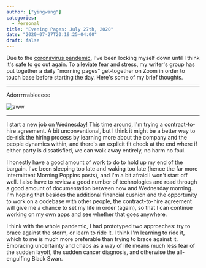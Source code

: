 ```yaml
---
author: ["yingwang"]
categories:
  - Personal
title: "Evening Pages: July 27th, 2020"
date: "2020-07-27T20:19:25-04:00"
draft: false
---
```


Due to the [coronavirus
pandemic](https://en.wikipedia.org/wiki/2019-20_coronavirus_pandemic), I've been
locking myself down until I think it's safe to go out again. To alleviate fear
and stress, my writer's group has put together a daily "morning pages"
get-together on Zoom in order to touch base before starting the day. Here's some
of my brief thoughts.

__________

Adorrrrrableeeee

![aww](/img/posts/2020/07/27/evening_pages.jpg)

__________

I start a new job on Wednesday! This time around, I'm trying a contract-to-hire
agreement. A bit unconventional, but I think it might be a better way to de-risk
the hiring process by learning more about the company and the people dynamics
within, and there's an explicit fit check at the end where if either party is
dissatisfied, we can walk away entirely, no harm no foul.

I honestly have a good amount of work to do to hold up my end of the bargain.
I've been sleeping too late and waking too late (hence the far more intermittent
Morning Poppins posts), and I'm a bit afraid I won't start off well. I also have
to review a good number of technologies and read through a good amount of
documentation between now and Wednesday morning. I'm hoping that besides the
additional financial cushion and the opportunity to work on a codebase with
other people, the contract-to-hire agreement will give me a chance to set my
life in order (again), so that I can continue working on my own apps and see
whether that goes anywhere.

I think with the whole pandemic, I had prototyped two approaches: try to brace
against the storm, or learn to ride it. I think I'm learning to ride it, which
to me is much more preferable than trying to brace against it. Embracing
uncertainty and chaos as a way of life means much less fear of the sudden
layoff, the sudden cancer diagnosis, and otherwise the all-engulfing Black Swan.
